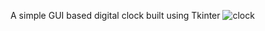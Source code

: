A simple GUI based digital clock built using Tkinter
![clock](https://user-images.githubusercontent.com/87539140/202854564-3bc2ce8b-b1ab-45c5-97f9-6a2c77f4115d.png)
